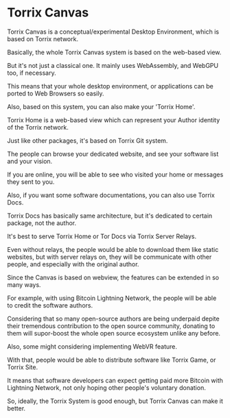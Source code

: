 # Torrix Canvas

Torrix Canvas is a conceptual/experimental Desktop Environment, which is based on Torrix network.

Basically, the whole Torrix Canvas system is based on the web-based view.

But it's not just a classical one. It mainly uses WebAssembly, and WebGPU too, if necessary.

This means that your whole desktop environment, or applications can be ported to Web Browsers so easily.

Also, based on this system, you can also make your 'Torrix Home'.

Torrix Home is a web-based view which can represent your Author identity of the Torrix network.

Just like other packages, it's based on Torrix Git system.

The people can browse your dedicated website, and see your software list and your vision.

If you are online, you will be able to see who visited your home or messages they sent to you.

Also, if you want some software documentations, you can also use Torrix Docs.

Torrix Docs has basically same architecture, but it's dedicated to certain package, not the author.

It's best to serve Torrix Home or Tor Docs via Torrix Server Relays.

Even without relays, the people would be able to download them like static websites, but with server relays on, they will be communicate with other people, and especially with the original author.

Since the Canvas is based on webview, the features can be extended in so many ways.

For example, with using Bitcoin Lightning Network, the people will be able to credit the software authors.

Considering that so many open-source authors are being underpaid depite their tremendous contribution to the open source community, donating to them will supor-boost the whole open source ecosystem unlike any before.

Also, some might considering implementing WebVR feature.

With that, people would be able to distribute software like Torrix Game, or Torrix Site.

It means that software developers can expect getting paid more Bitcoin with Lightning Network, not only hoping other people's voluntary donation.

So, ideally, the Torrix System is good enough, but Torrix Canvas can make it better.
